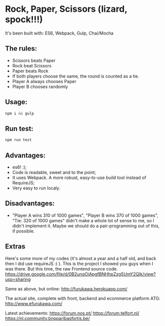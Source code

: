 # Rock, Paper, Scissors (lizard, spock!!!)

It's been built with: ES6, Webpack, Gulp, Chai/Mocha

## The rules:

- Scissors beats Paper
- Rock beat Scissors
- Paper beats Rock
- If both players choose the same, the round is counted as a tie.
- Player A always chooses Paper
- Player B chooses randomly

## Usage:

```javascript
npm i && gulp
```
## Run test:

```javascript
npm run test
```

## Advantages:

- es6! :);
- Code is readable, sweet and to the point;
- It uses Webpack. A more robust, easy-to-use build tool instead of RequireJS;
- Very easy to run localy.

## Disadvantages:

- "Player A wins 310 of 1000 games", "Player B wins 370 of 1000 games", "Tie: 320 of 1000 games" didn't make a whole lot of sense to me, so I didn't implement it. Maybe we should do a pair-programming out of this, if possible.

## Extras
Here's some more of my codes (it's almost a year and a half old, and back then I did use requireJS :) ).
This is the project I showed you guys when I was there. But this time, the raw Frontend source code.
https://drive.google.com/file/d/0B2unqOiApgfBNHhpZzg5UmY2Qlk/view?usp=sharing

Same as above, but online: http://furukawa.herokuapp.com/

The actual site, complete with front, backend and ecommerce platform ATG: http://www.efurukawa.com/

Latest achievements:
https://forum.nos.pt/
https://forum.telfort.nl/
https://nl.community.bnpparibasfortis.be/
